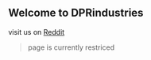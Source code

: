 ## Welcome to DPRindustries

visit us on [Reddit](https://www.reddit.com/r/dprindustries/)
>page is currently restriced